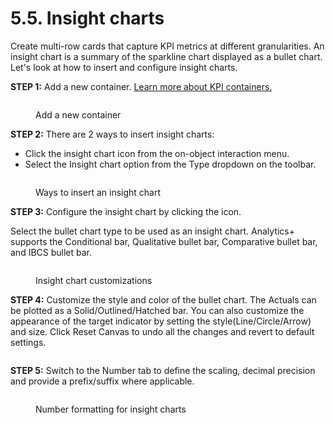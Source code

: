 # 5.5. Insight charts

Create multi-row cards that capture KPI metrics at different granularities. An insight chart is a summary of the sparkline chart displayed as a bullet chart. Let's look at how to insert and configure insight charts.

**STEP 1:** Add a new container. [Learn more about KPI containers.](5.7.-kpi-containers/)

<figure><img src="../../.gitbook/assets/image (1686).png" alt=""><figcaption><p>Add a new container</p></figcaption></figure>

**STEP 2:** There are 2 ways to insert insight charts:

* Click the insight chart icon from the on-object interaction menu.
* Select the Insight chart option from the Type dropdown on the toolbar.

<figure><img src="../../.gitbook/assets/image (1687).png" alt=""><figcaption><p>Ways to insert an insight chart</p></figcaption></figure>

**STEP 3:** Configure the insight chart by clicking the <img src="../../.gitbook/assets/image (1688).png" alt="" data-size="line">icon.

Select the bullet chart type to be used as an insight chart. Analytics+ supports the Conditional bar, Qualitative bullet bar, Comparative bullet bar, and IBCS bullet bar.

<figure><img src="../../.gitbook/assets/image (1690).png" alt=""><figcaption><p>Insight chart customizations</p></figcaption></figure>

**STEP 4:** Customize the style and color of the bullet chart. The Actuals can be plotted as a Solid/Outlined/Hatched bar.  You can also customize the appearance of the target indicator by setting the style(Line/Circle/Arrow) and size. Click Reset Canvas to undo all the changes and revert to default settings.

<figure><img src="../../.gitbook/assets/image (1691).png" alt=""><figcaption></figcaption></figure>

&#x20;**STEP 5:** Switch to the Number tab to define the scaling, decimal precision and provide a prefix/suffix where applicable.

<figure><img src="../../.gitbook/assets/image (1693).png" alt=""><figcaption><p>Number formatting for insight charts</p></figcaption></figure>
